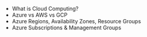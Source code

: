 - What is Cloud Computing?
- Azure vs AWS vs GCP
- Azure Regions, Availability Zones, Resource Groups
- Azure Subscriptions & Management Groups